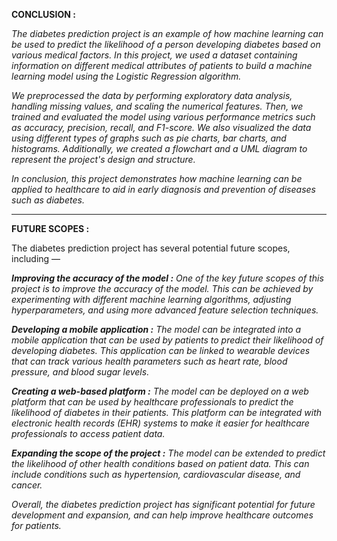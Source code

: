 **CONCLUSION :**

_The diabetes prediction project is an example of how machine learning can be used
to predict the likelihood of a person developing diabetes based on various medical
factors. In this project, we used a dataset containing information on different
medical attributes of patients to build a machine learning model using the Logistic
Regression algorithm._

_We preprocessed the data by performing exploratory data analysis, handling missing
values, and scaling the numerical features. Then, we trained and evaluated the model
using various performance metrics such as accuracy, precision, recall, and F1-score.
We also visualized the data using different types of graphs such as pie charts, bar
charts, and histograms. Additionally, we created a flowchart and a UML diagram to
represent the project's design and structure._

_In conclusion, this project demonstrates how machine learning can be applied to
healthcare to aid in early diagnosis and prevention of diseases such as diabetes._

---------------------------------------------------------------------------------------

**FUTURE SCOPES :**

The diabetes prediction project has several potential future scopes, including —

_**Improving the accuracy of the model :** One of the key future scopes of this project is
to improve the accuracy of the model. This can be achieved by experimenting with
different machine learning algorithms, adjusting hyperparameters, and using more
advanced feature selection techniques._

_**Developing a mobile application :** The model can be integrated into a mobile
application that can be used by patients to predict their likelihood of developing
diabetes. This application can be linked to wearable devices that can track various
health parameters such as heart rate, blood pressure, and blood sugar levels._

_**Creating a web-based platform :** The model can be deployed on a web platform that
can be used by healthcare professionals to predict the likelihood of diabetes in their
patients. This platform can be integrated with electronic health records (EHR)
systems to make it easier for healthcare professionals to access patient data._

_**Expanding the scope of the project :** The model can be extended to predict the
likelihood of other health conditions based on patient data. This can include
conditions such as hypertension, cardiovascular disease, and cancer._

_Overall, the diabetes prediction project has significant potential for future
development and expansion, and can help improve healthcare outcomes for patients._


